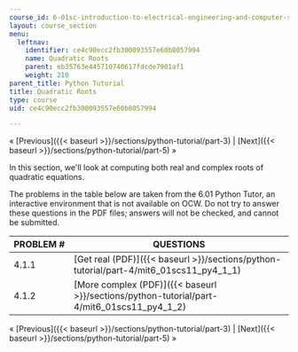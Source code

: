 ```yaml
---
course_id: 6-01sc-introduction-to-electrical-engineering-and-computer-science-i-spring-2011
layout: course_section
menu:
  leftnav:
    identifier: ce4c90ecc2fb300093557e60b8057994
    name: Quadratic Roots
    parent: eb35763e445710740617fdcde7901af1
    weight: 210
parent_title: Python Tutorial
title: Quadratic Roots
type: course
uid: ce4c90ecc2fb300093557e60b8057994

---
```


« [Previous]({{< baseurl >}}/sections/python-tutorial/part-3) | [Next]({{< baseurl >}}/sections/python-tutorial/part-5) »

In this section, we'll look at computing both real and complex roots of quadratic equations.

The problems in the table below are taken from the 6.01 Python Tutor, an interactive environment that is not available on OCW. Do not try to answer these questions in the PDF files; answers will not be checked, and cannot be submitted.

| PROBLEM # | QUESTIONS |
| --- | --- |
| 4.1.1 | [Get real (PDF)]({{< baseurl >}}/sections/python-tutorial/part-4/mit6_01scs11_py4_1_1) |
| 4.1.2 | [More complex (PDF)]({{< baseurl >}}/sections/python-tutorial/part-4/mit6_01scs11_py4_1_2) 

« [Previous]({{< baseurl >}}/sections/python-tutorial/part-3) | [Next]({{< baseurl >}}/sections/python-tutorial/part-5) »